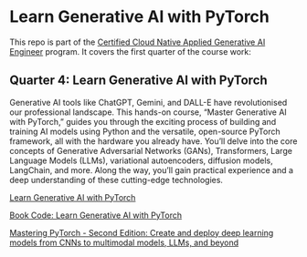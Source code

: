 # Learn Generative AI with PyTorch

This repo is part of the [Certified Cloud Native Applied Generative AI Engineer](https://docs.google.com/document/d/15usu1hkrrRLRjcq_3nCTT-0ljEcgiC44iSdvdqrCprk/edit?usp=sharing) program. It covers the first quarter of the course work:

## Quarter 4: Learn Generative AI with PyTorch

Generative AI tools like ChatGPT, Gemini, and DALL-E have revolutionised our professional landscape. This hands-on course, “Master Generative AI with PyTorch,” guides you through the exciting process of building and training AI models using Python and the versatile, open-source PyTorch framework, all with the hardware you already have. You’ll delve into the core concepts of Generative Adversarial Networks (GANs), Transformers, Large Language Models (LLMs), variational autoencoders, diffusion models, LangChain, and more. Along the way, you’ll gain practical experience and a deep understanding of these cutting-edge technologies.

[Learn Generative AI with PyTorch](https://www.manning.com/books/learn-generative-ai-with-pytorch)

[Book Code: Learn Generative AI with PyTorch](https://github.com/markhliu/DGAI)

[Mastering PyTorch - Second Edition: Create and deploy deep learning models from CNNs to multimodal models, LLMs, and beyond](https://www.amazon.com/Mastering-PyTorch-powerful-learning-architectures/dp/1801074305/ref=sr_1_2)
